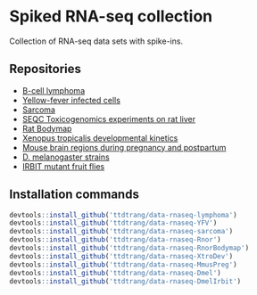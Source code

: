 # Spiked RNA-seq collection

Collection of RNA-seq data sets with spike-ins.

## Repositories

* [B-cell lymphoma](https://github.com/ttdtrang/data-rnaseq-lymphoma)
* [Yellow-fever infected cells](https://github.com/ttdtrang/data-rnaseq-YFV)
* [Sarcoma](https://github.com/ttdtrang/data-rnaseq-sarcoma)
* [SEQC Toxicogenomics experiments on rat liver](https://github.com/ttdtrang/data-rnaseq-Rnor)
* [Rat Bodymap](https://github.com/ttdtrang/data-rnaseq-RnorBodymap)
* [Xenopus tropicalis developmental kinetics](https://github.com/ttdtrang/data-rnaseq-XtroDev)
* [Mouse brain regions during pregnancy and postpartum](https://github.com/ttdtrang/data-rnaseq-MmusPreg)
* [D. melanogaster strains](https://github.com/ttdtrang/data-rnaseq-Dmel)
* [IRBIT mutant fruit flies](https://github.com/ttdtrang/data-rnaseq-DmelIrbit)

## Installation commands

```r
devtools::install_github('ttdtrang/data-rnaseq-lymphoma')
devtools::install_github('ttdtrang/data-rnaseq-YFV')
devtools::install_github('ttdtrang/data-rnaseq-sarcoma')
devtools::install_github('ttdtrang/data-rnaseq-Rnor')
devtools::install_github('ttdtrang/data-rnaseq-RnorBodymap')
devtools::install_github('ttdtrang/data-rnaseq-XtroDev')
devtools::install_github('ttdtrang/data-rnaseq-MmusPreg')
devtools::install_github('ttdtrang/data-rnaseq-Dmel')
devtools::install_github('ttdtrang/data-rnaseq-DmelIrbit')
```
